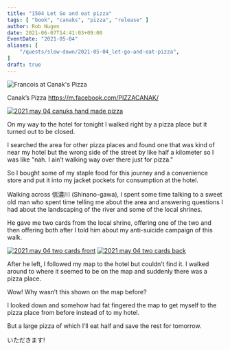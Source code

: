 ```yaml
---
title: "1504 Let Go and eat pizza"
tags: [ "book", "canaks", "pizza", "release" ]
author: Rob Nugen
date: 2021-06-07T14:41:03+09:00
EventDate: "2021-05-04"
aliases: [
    "/quests/slow-down/2021-05-04_let-go-and-eat-pizza",
]
draft: true
---
```


<img
src="https://b.robnugen.com/quests/walk-to-niigata/2021/en_route/day-19/2021_may_04_francois_and_pizza.jpeg"
alt="Francois at Canak's Pizza"
class="title" />

Canak’s Pizza
https://m.facebook.com/PIZZACANAK/

[![2021 may 04 canuks hand made pizza](//b.robnugen.com/quests/walk-to-niigata/2021/en_route/day-19/thumbs/2021_may_04_canuks_hand_made_pizza.jpeg)](//b.robnugen.com/quests/walk-to-niigata/2021/en_route/day-19/2021_may_04_canuks_hand_made_pizza.jpeg)

On my way to the hotel for tonight I walked right by a pizza place but it turned out to be closed.

I searched the area for other pizza places and found one that was kind of near my hotel but the wrong side of the street by like half a kilometer so I was like "nah. I ain’t walking way over there just for pizza."

So I bought some of my staple food for this journey and a convenience store and put it into my jacket pockets for consumption at the hotel.

Walking across 信濃川 (Shinano-gawa), I spent some time talking to a sweet old man who spent time telling me about the area and answering questions I had about the landscaping of the river and some of the local shrines.

He gave me two cards from the local shrine, offering one of the two and then offering both after I told him about my anti-suicide campaign of this walk.


[![2021 may 04 two cards front](//b.robnugen.com/quests/walk-to-niigata/2021/en_route/day-19/thumbs/2021_may_04_two_cards_front.jpeg)](//b.robnugen.com/quests/walk-to-niigata/2021/en_route/day-19/2021_may_04_two_cards_front.jpeg)
[![2021 may 04 two cards back](//b.robnugen.com/quests/walk-to-niigata/2021/en_route/day-19/thumbs/2021_may_04_two_cards_back.jpeg)](//b.robnugen.com/quests/walk-to-niigata/2021/en_route/day-19/2021_may_04_two_cards_back.jpeg)

After he left, I followed my map to the hotel but couldn’t find it. I walked around to where it seemed to be on the map and suddenly there was a pizza place.

Wow! Why wasn’t this shown on the map before?

I looked down and somehow had fat fingered the map to get myself to the pizza place from before instead of to my hotel.

But a large pizza of which I’ll eat half and save the rest for tomorrow.

いただきます!
